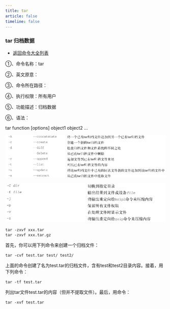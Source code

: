 ```yaml
---
title: tar
article: false
timeline: false
---
```

### tar 归档数据

- [返回命令大全列表](../command.md#备份压缩)

①、命令名称：tar

②、英文原意：

③、命令所在路径：

④、执行权限：所有用户

⑤、功能描述：归档数据

⑥、语法：

tar function [options] object1 object2 ...

![](./tar.assets/true-image-20220913173324705.png)

![](./tar.assets/true-image-20220913173343290.png)

```shell
tar -zxvf xxx.tar
tar -zxvf xxx.tar.gz
```

首先，你可以用下列命令来创建一个归档文件：

```shell
tar -cvf test.tar test/ test2/
```

上面的命令创建了名为test.tar的归档文件，含有test和test2目录内容。接着，用下列命令：

```shell
tar -tf test.tar
```

列出tar文件test.tar的内容（但并不提取文件）。最后，用命令：

```shell
tar -xvf test.tar
```

